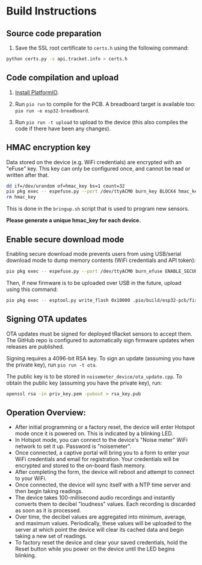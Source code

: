 # Build Instructions

## Source code preparation

1. Save the SSL root certificate to `certs.h` using the following command:
```bash
python certs.py -s api.tracket.info > certs.h
```

## Code compilation and upload

1. [Install PlatformIO](https://platformio.org/install).

2. Run `pio run` to compile for the PCB. A breadboard target is available too: `pio run -e esp32-breadboard`.

3. Run `pio run -t upload` to upload to the device (this also compiles the code if there have been any changes).

## HMAC encryption key

Data stored on the device (e.g. WiFi credentials) are encrypted with an "eFuse" key. This key can only be configured once, and cannot be read or written after that. 

```bash
dd if=/dev/urandom of=hmac_key bs=1 count=32
pio pkg exec -- espefuse.py --port /dev/ttyACM0 burn_key BLOCK4 hmac_key HMAC_UP
rm hmac_key
```

This is done in the `bringup.sh` script that is used to program new sensors.

**Please generate a unique hmac_key for each device.**

## Enable secure download mode

Enabling secure download mode prevents users from using USB/serial download mode to dump memory contents (WiFi credentials and API token):

```bash
pio pkg exec -- espefuse.py --port /dev/ttyACM0 burn_efuse ENABLE_SECURE_DOWNLOAD
```

Then, if new firmware is to be uploaded over USB in the future, upload using this command:

```bash
pio pkg exec -- esptool.py write_flash 0x10000 .pio/build/esp32-pcb/firmware.bin
```

## Signing OTA updates

OTA updates must be signed for deployed tRacket sensors to accept them. The
GitHub repo is configured to automatically sign firmware updates when releases
are published.

Signing requires a 4096-bit RSA key. To sign an update (assuming you have the
private key), run `pio run -t ota`.

The public key is to be stored in `noisemeter_device/ota_update.cpp`. To obtain
the public key (assuming you have the private key), run:

```bash
openssl rsa -in priv_key.pem -pubout > rsa_key.pub
```

## Operation Overview:

* After initial programming or a factory reset, the device will enter Hotspot mode once it is powered on. This is indicated by a blinking LED.
* In Hotspot mode, you can connect to the device's "Noise meter" WiFi network to set it up. Password is "noisemeter".
* Once connected, a captive portal will bring you to a form to enter your WiFi credentials and email for registration. Your credentials will be encrypted and stored to the on-board flash memory.
* After completing the form, the device will reboot and attempt to connect to your WiFi.
* Once connected, the device will sync itself with a NTP time server and then begin taking readings.
* The device takes 100-millisecond audio recordings and instantly converts them to decibel "loudness" values. Each recording is discarded as soon as it is processed.
* Over time, the decibel values are aggregated into minimum, average, and maximum values. Periodically, these values will be uploaded to the server at which point the device will clear its cached data and begin taking a new set of readings.
* To factory reset the device and clear your saved credentials, hold the Reset button while you power on the device until the LED begins blinking.

